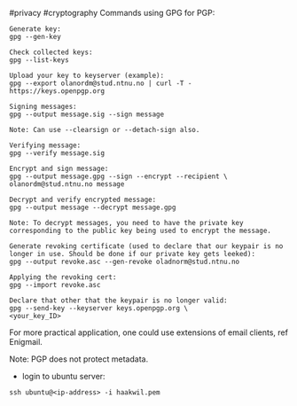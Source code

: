 #privacy #cryptography 
Commands using GPG for PGP:

```
Generate key:
gpg --gen-key 

Check collected keys:
gpg --list-keys

Upload your key to keyserver (example):
gpg --export olanordm@stud.ntnu.no | curl -T - https://keys.openpgp.org

Signing messages:
gpg --output message.sig --sign message

Note: Can use --clearsign or --detach-sign also.

Verifying message:
gpg --verify message.sig

Encrypt and sign message:
gpg --output message.gpg --sign --encrypt --recipient \ olanordm@stud.ntnu.no message

Decrypt and verify encrypted message:
gpg --output message --decrypt message.gpg

Note: To decrypt messages, you need to have the private key corresponding to the public key being used to encrypt the message. 

Generate revoking certificate (used to declare that our keypair is no longer in use. Should be done if our private key gets leeked):
gpg --output revoke.asc --gen-revoke oladnorm@stud.ntnu.no

Applying the revoking cert:
gpg --import revoke.asc

Declare that other that the keypair is no longer valid:
gpg --send-key --keyserver keys.openpgp.org \
<your_key_ID>
```

For more practical application, one could use extensions of email clients, ref Enigmail. 

Note: PGP does not protect metadata.

- login to ubuntu server:  
```
ssh ubuntu@<ip-address> -i haakwil.pem
```

